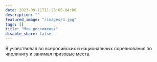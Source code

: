 ```yaml
---
date: 2023-09-11T11:25:05-04:00
description: ""
featured_image: "/images/3.jpg"
tags: []
title: "Мои достижения"
disable_share: false
---
```

Я учавствовал во всеросийских и национальных соревнования по чирлинигу и занимал призовые места.

